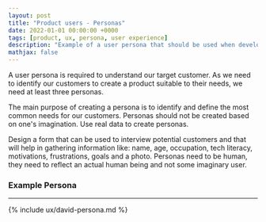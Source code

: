 ```yaml
---
layout: post
title: "Product users - Personas"
date: 2022-01-01 00:00:00 +0000
tags: [product, ux, persona, user experience]
description: "Example of a user persona that should be used when developing a new product."
mathjax: false
---
```


A user persona is required to understand our target customer. As we need to identify our customers to create a product suitable to their needs, we need at least three personas.

The main purpose of creating a persona is to identify and define the most common needs for our customers. Personas should not be created based on one's imagination. Use real data to create personas. 

Design a form that can be used to interview potential customers and that will help in gathering information like: name, age, occupation, tech literacy, motivations, frustrations, goals and a photo. Personas need to be human, they need to reflect an actual human being and not some imaginary user.

### Example Persona

<hr>

{% include ux/david-persona.md %}
